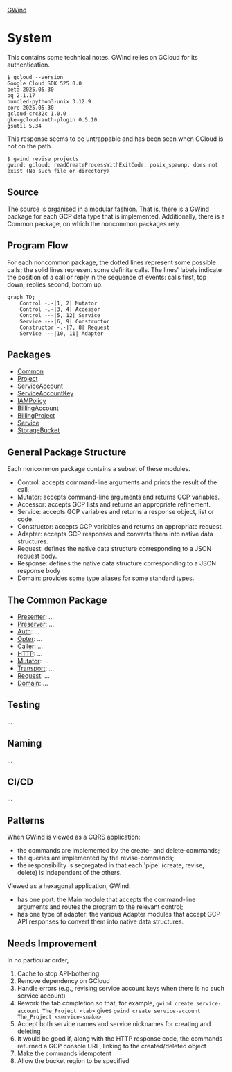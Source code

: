 [GWind](readMe.md)



# System
This contains some technical notes.  GWind relies on GCloud for its authentication.
```
$ gcloud --version
Google Cloud SDK 525.0.0
beta 2025.05.30
bq 2.1.17
bundled-python3-unix 3.12.9
core 2025.05.30
gcloud-crc32c 1.0.0
gke-gcloud-auth-plugin 0.5.10
gsutil 5.34
```
This response seems to be untrappable and has been seen when GCloud is not on the path.
```
$ gwind revise projects
gwind: gcloud: readCreateProcessWithExitCode: posix_spawnp: does not exist (No such file or directory)
```


## Source
The source is organised in a modular fashion.  That is, there is a GWind package for each GCP data type that is implemented.  Additionally, there is a Common package, on which the noncommon packages rely.


## Program Flow
For each noncommon package, the dotted lines represent some possible calls; the solid lines represent some definite calls.  The lines' labels indicate the position of a call or reply in the sequence of events: calls first, top down; replies second, bottom up.
```mermaid
graph TD;
    Control -.-|1, 2| Mutator
    Control -.-|3, 4| Accessor
    Control ---|5, 12| Service
    Service ---|6, 9| Constructor
    Constructor -.-|7, 8| Request
    Service ---|10, 11| Adapter
```


## Packages
* [Common](src/GWind/Common)
* [Project](src/GWind/Project)
* [ServiceAccount](src/GWind/ServiceAccount)
* [ServiceAccountKey](src/GWind/ServiceAccountKey)
* [IAMPolicy](src/GWind/IAMPolicy)
* [BillingAccount](src/GWind/BillingAccount)
* [BillingProject](src/GWind/BillingProject)
* [Service](src/GWind/Service)
* [StorageBucket](src/GWind/StorageBucket)


## General Package Structure
Each noncommon package contains a subset of these modules.
* Control: accepts command-line arguments and prints the result of the call.
* Mutator: accepts command-line arguments and returns GCP variables.
* Accessor: accepts GCP lists and returns an appropriate refinement.
* Service: accepts GCP variables and returns a response object, list or code.
* Constructor: accepts GCP variables and returns an appropriate request.
* Adapter: accepts GCP responses and converts them into native data structures.
* Request: defines the native data structure corresponding to a JSON request body.
* Response: defines the native data structure corresponding to a JSON response body
* Domain: provides some type aliases for some standard types.


## The Common Package
* [Presenter](src/GWind/Common/Presenter.hs): ...
* [Preserver](src/GWind/Common/Preserver.hs): ...
* [Auth](src/GWind/Common/Auth.hs): ...
* [Opter](src/GWind/Common/Opter.hs): ...
* [Caller](src/GWind/Common/Caller.hs): ...
* [HTTP](src/GWind/Common/HTTP.hs): ...
* [Mutator](src/GWind/Common/Mutator.hs): ...
* [Transport](src/GWind/Common/Transport.hs): ...
* [Request](src/GWind/Common/Request.hs): ...
* [Domain](src/GWind/Common/Domain.hs): ...


## Testing
...


## Naming
...


## CI/CD
...


## Patterns
When GWind is viewed as a CQRS application:
* the commands are implemented by the create- and delete-commands;
* the queries are implemented by the revise-commands;
* the responsibility is segregated in that each 'pipe' (create, revise, delete) is independent of the others.

Viewed as a hexagonal application, GWind:
* has one port: the Main module that accepts the command-line arguments and routes the program to the relevant control;
* has one type of adapter: the various Adapter modules that accept GCP API responses to convert them into native data structures.


## Needs Improvement
In no particular order,
1. Cache to stop API-bothering
2. Remove dependency on GCloud
3. Handle errors (e.g., revising service account keys when there is no such service account)
4. Rework the tab completion so that, for example, `gwind create service-account The_Project <tab>` gives `gwind create service-account The_Project <service-snake>`
5. Accept both service names and service nicknames for creating and deleting
6. It would be good if, along with the HTTP response code, the commands returned a GCP console URL, linking to the created/deleted object
7. Make the commands idempotent
8. Allow the bucket region to be specified
